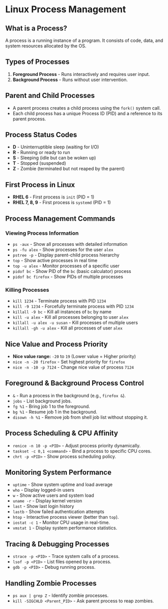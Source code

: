 # Linux Process Management

## What is a Process?
A process is a running instance of a program. It consists of code, data, and system resources allocated by the OS. 

## Types of Processes
1. **Foreground Process** - Runs interactively and requires user input.
2. **Background Process** - Runs without user intervention.

## Parent and Child Processes
- A parent process creates a child process using the `fork()` system call.
- Each child process has a unique Process ID (PID) and a reference to its parent process.

## Process Status Codes
- **D** - Uninterruptible sleep (waiting for I/O)
- **R** - Running or ready to run
- **S** - Sleeping (idle but can be woken up)
- **T** - Stopped (suspended)
- **Z** - Zombie (terminated but not reaped by the parent)

## First Process in Linux
- **RHEL 6** - First process is `init` (PID = 1)
- **RHEL 7, 8, 9** - First process is `systemd` (PID = 1)

## Process Management Commands
### Viewing Process Information
- `ps -aux` - Show all processes with detailed information
- `ps -fu alex` - Show processes for the user `alex`
- `pstree -p` - Display parent-child process hierarchy
- `top` - Show active processes in real time
- `top -u alex` - Monitor processes of a specific user
- `pidof bc` - Show PID of the `bc` (basic calculator) process
- `pidof bc firefox` - Show PIDs of multiple processes

### Killing Processes
- `kill 1234` - Terminate process with PID `1234`
- `kill -9 1234` - Forcefully terminate process with PID `1234`
- `killall -9 bc` - Kill all instances of `bc` by name
- `kill -u alex` - Kill all processes belonging to user `alex`
- `killall -u alex -u susan` - Kill processes of multiple users
- `killall -gh -u alex` - Kill all processes of user `alex`

## Nice Value and Process Priority
- **Nice value range:** `-20` to `19` (Lower value = Higher priority)
- `nice -n -20 firefox` - Set highest priority for `firefox`
- `nice -n -10 -p 7124` - Change nice value of process `7124`

## Foreground & Background Process Control
- `&` - Run a process in the background (e.g., `firefox &`).
- `jobs` - List background jobs.
- `fg %1` - Bring job 1 to the foreground.
- `bg %1` - Resume job 1 in the background.
- `disown -h %1` - Remove job from shell job list without stopping it.

## Process Scheduling & CPU Affinity
- `renice -n 10 -p <PID>` - Adjust process priority dynamically.
- `taskset -c 0,1 <command>` - Bind a process to specific CPU cores.
- `chrt -p <PID>` - Show process scheduling policy.

## Monitoring System Performance
- `uptime` - Show system uptime and load average
- `who` - Display logged-in users
- `w` - Show active users and system load
- `uname -r` - Display kernel version
- `last` - Show last login history
- `lastb` - Show failed authentication attempts
- `htop` - Interactive process viewer (better than `top`).
- `iostat -c 1` - Monitor CPU usage in real-time.
- `vmstat 1` - Display system performance statistics.

## Tracing & Debugging Processes
- `strace -p <PID>` - Trace system calls of a process.
- `lsof -p <PID>` - List files opened by a process.
- `gdb -p <PID>` - Debug running process.

## Handling Zombie Processes
- `ps aux | grep Z` - Identify zombie processes.
- `kill -SIGCHLD <Parent_PID>` - Ask parent process to reap zombies.
